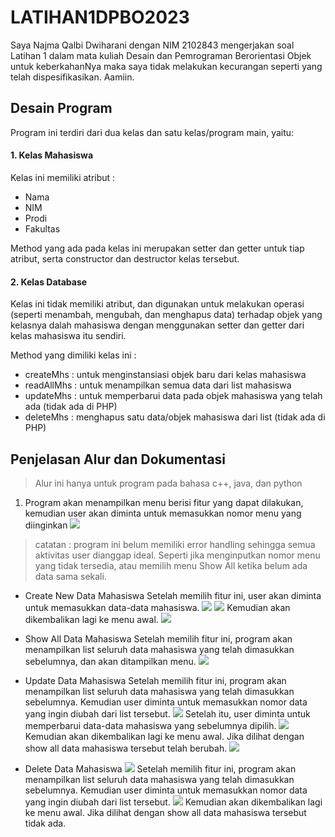 # LATIHAN1DPBO2023

Saya Najma Qalbi Dwiharani dengan NIM 2102843 mengerjakan soal Latihan 1 dalam mata kuliah Desain dan Pemrograman Berorientasi Objek untuk keberkahanNya maka saya tidak melakukan kecurangan seperti yang telah dispesifikasikan.
Aamiin.

## Desain Program

Program ini terdiri dari dua kelas dan satu kelas/program main, yaitu:

#### 1. Kelas Mahasiswa
Kelas ini memiliki atribut :
- Nama
- NIM
- Prodi
- Fakultas

Method yang ada pada kelas ini merupakan setter dan getter untuk tiap atribut, serta constructor dan destructor kelas tersebut.

#### 2. Kelas Database
Kelas ini tidak memiliki atribut, dan digunakan untuk melakukan operasi (seperti menambah, mengubah, dan menghapus data) terhadap objek yang kelasnya dalah mahasiswa dengan menggunakan setter dan getter dari kelas mahasiswa itu sendiri.

Method yang dimiliki kelas ini :
- createMhs : untuk menginstansiasi objek baru dari kelas mahasiswa
- readAllMhs : untuk menampilkan semua data dari list mahasiswa
- updateMhs : untuk memperbarui data pada objek mahasiswa yang telah ada (tidak ada di PHP)
- deleteMhs : menghapus satu data/objek mahasiswa dari list (tidak ada di PHP)

## Penjelasan Alur dan Dokumentasi

> Alur ini hanya untuk program pada bahasa c++, java, dan python

1. Program akan menampilkan menu berisi fitur yang dapat dilakukan, kemudian user akan diminta untuk memasukkan nomor menu yang diinginkan
   ![](cpp/screenshot/menu_awal.png)

> catatan : program ini belum memiliki error handling sehingga semua aktivitas user dianggap ideal. Seperti jika menginputkan nomor menu yang tidak tersedia, atau memilih menu Show All ketika belum ada data sama sekali.

- Create New Data Mahasiswa
  Setelah memilih fitur ini, user akan diminta untuk memasukkan data-data mahasiswa.
  ![](cpp/screenshot/create_awal.png)
  ![](cpp/screenshot/create_pengisian.png)
  Kemudian akan dikembalikan lagi ke menu awal.
  ![](cpp/screenshot/create_akhir.png)
  
- Show All Data Mahasiswa
  Setelah memilih fitur ini, program akan menampilkan list seluruh data mahasiswa yang telah dimasukkan sebelumnya, dan akan ditampilkan menu.
  ![](cpp/screenshot/showall.png)
  
- Update Data Mahasiswa
  Setelah memilih fitur ini, program akan menampilkan list seluruh data mahasiswa yang telah dimasukkan sebelumnya. Kemudian user diminta untuk memasukkan nomor data yang ingin diubah dari list tersebut.
  ![](cpp/screenshot/update_awal.png)
  Setelah itu, user diminta untuk memperbarui data-data mahasiswa yang sebelumnya dipilih.
  ![](cpp/screenshot/update_isi.png)
  Kemudian akan dikembalikan lagi ke menu awal. Jika dilihat dengan show all data mahasiswa tersebut telah berubah.
  ![](cpp/screenshot/update_done.png)
  
- Delete Data Mahasiswa
  ![](cpp/screenshot/delete_awal.png)
  Setelah memilih fitur ini, program akan menampilkan list seluruh data mahasiswa yang telah dimasukkan sebelumnya. Kemudian user diminta untuk memasukkan nomor data yang ingin diubah dari list tersebut.
  ![](cpp/screenshot/delete_show.png)
  Kemudian akan dikembalikan lagi ke menu awal. Jika dilihat dengan show all data mahasiswa tersebut tidak ada.
  
